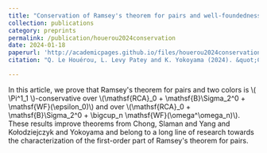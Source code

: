 ```yaml
---
title: "Conservation of Ramsey's theorem for pairs and well-foundedness"
collection: publications
category: preprints
permalink: /publication/houerou2024conservation
date: 2024-01-18
paperurl: 'http://academicpages.github.io/files/houerou2024conservation.pdf'
citation: "Q. Le Houérou, L. Levy Patey and K. Yokoyama (2024). &quot;Conservation of Ramsey's theorem for pairs and well-foundedness.&quot;."

---
```


In this article, we prove that Ramsey's theorem for pairs and two colors is \\( \Pi^1_1 \\)-conservative over \\(\mathsf{RCA}_0 + \mathsf{B}\Sigma_2^0 + \mathsf{WF}(\epsilon_0)\\) and over \\(\mathsf{RCA}_0 + \mathsf{B}\Sigma_2^0 + \bigcup_n \mathsf{WF}(\omega^\omega_n)\\). These results improve theorems from Chong, Slaman and Yang and Kołodziejczyk and Yokoyama and belong to a long line of research towards the characterization of the first-order part of Ramsey's theorem for pairs.